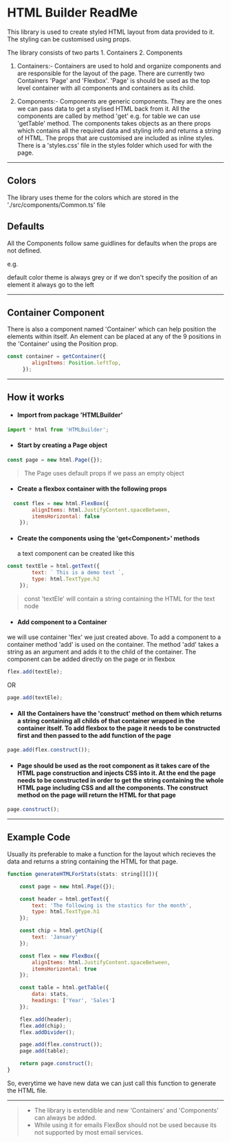 # HTML Builder ReadMe

This library is used to create styled HTML layout from data provided to it.
The styling can be customised using props.

The library consists of two parts
    1. Containers 
    2. Components

1. Containers:- Containers are used to hold and organize components and are responsible for the layout of the page.
                There are currently two Containers 'Page' and 'Flexbox'. 'Page' is should be used as the top level container
                with all components and containers as its child.

2. Components:- Components are generic components. They are the ones we can pass data to get a stylised HTML back from it.
                All the components are called by method 'get<Component>' e.g. for table we can use 'getTable' method.
                The components takes objects as an there props which contains all the required data and styling info and
                returns a string of HTML. The props that are customised are included as inline styles. There is a 'styles.css'
                file in the styles folder which used for with the page.

---

## Colors
The library uses theme for the colors which are stored in the './src/components/Common.ts' file

## Defaults

All the Components follow same guidlines for defaults when the props are not defined. 

e.g.

default color theme is always grey or if we don't specify the position of an element it always go to the left

---

## Container Component 

There is also a component named 'Container' which can help position the elements within itself.
An element can be placed at any of the 9 positions in the 'Container' using the Position prop.
```javascript
const container = getContainer({
        alignItems: Position.leftTop,
     });
```
---

## How it works
* <h4>Import from package 'HTMLBuilder'</h4>

```javascript
import * html from 'HTMLBuilder';
```

* <h4>Start by creating a Page object</h4>

```javascript
const page = new html.Page({});
```

> The Page uses default props if we pass an empty object

* <h4>Create a flexbox container with the following props</h4>

```javascript
  const flex = new html.FlexBox({
        alignItems: html.JustifyContent.spaceBetween,
        itemsHorizontal: false
    });
``` 

* <h4>Create the components using the 'get&ltComponent&gt' methods </h4>
    a text component can be created like this

```javascript
const textEle = html.getText({
        text: ` This is a demo text `,
        type: html.TextType.h2
    });
```

> const 'textEle' will contain a string containing the HTML for the text node

* <h4>Add component to a Container
we will use container 'flex' we just created above. To add a component to a container method 'add' is used on the container. The method 'add' takes a string as an argument and adds it to the child of the container. The component can be added directly on the page or in flexbox</h4>

```javascript
flex.add(textEle);
```
OR
```javascript 
page.add(textEle);
```
* <h4>All the Containers have the 'construct' method on them which returns a string containing all childs of that container wrapped in the container itself. To add flexbox to the page it needs to be constructed first and then passed to the add function of the page</h4>

```javascript
page.add(flex.construct());
```

* <h4>Page should be used as the root component as it takes care of the HTML page construction and injects CSS into it. At the end the page needs to be constructed in order to get the string containing the whole HTML page including CSS and all the components. The construct method on the page will return the HTML for that page</h4>

```javascript
page.construct();
```


---

## Example Code

Usually its preferable to make a function for the layout which recieves the data and returns a string containing the HTML for that page.

```javascript
function generateHTMLForStats(stats: string[][]){

    const page = new html.Page({});

    const header = html.getText({
        text: 'The following is the stastics for the month',
        type: html.TextType.h1
    });

    const chip = html.getChip({
        text: 'January'
    });

    const flex = new FlexBox({
        alignItems: html.JustifyContent.spaceBetween,
        itemsHorizontal: true
    });

    const table = html.getTable({
        data: stats,
        headings: ['Year', 'Sales']
    });

    flex.add(header);
    flex.add(chip);
    flex.addDivider();

    page.add(flex.construct());
    page.add(table);

    return page.construct();
}
```


So, everytime we have new data we can just call this function to generate the HTML file.

---

> * The library is extendible and new 'Containers' and 'Components' can always be added. 
> * While using it for emails FlexBox should not be used because its not supported by most email services.
